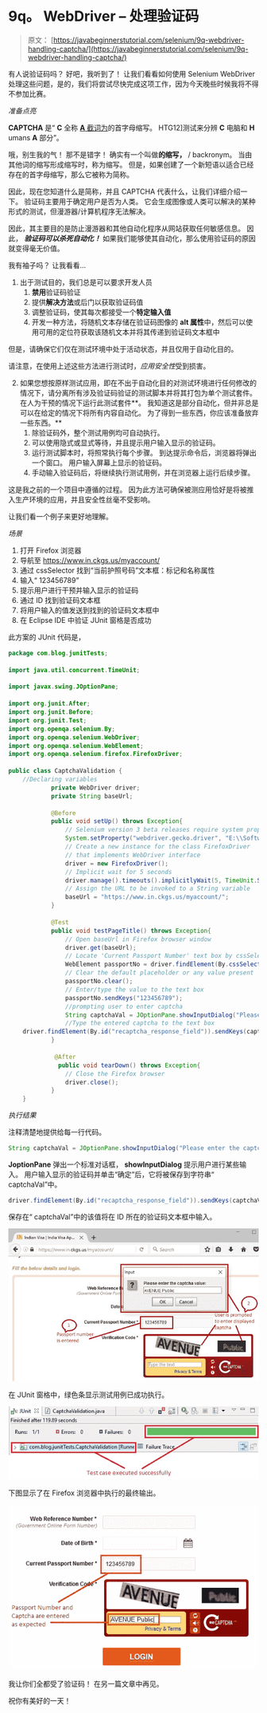 # 9q。 WebDriver – 处理验证码

> 原文： [https://javabeginnerstutorial.com/selenium/9q-webdriver-handling-captcha/](https://javabeginnerstutorial.com/selenium/9q-webdriver-handling-captcha/)

有人说验证码吗？ 好吧，我听到了！ 让我们看看如何使用 Selenium WebDriver 处理这些问题，是的，我们将尝试尽快完成这项工作，因为今天晚些时候我将不得不参加比赛。

*准备点亮*

**CAPTCHA** 是“ **C** 全称 [**A** 截词为](https://en.wikipedia.org/wiki/Automatic_test_equipment)的首字母缩写。 HTG12]测试来分辨 **C** 电脑和 **H** umans **A** 部分”。

哦，别生我的气！ 那不是错字！ 确实有一个叫做**的缩写，** / backronym。 当由其他词的缩写形成缩写时，称为缩写。 但是，如果创建了一个新短语以适合已经存在的首字母缩写，那么它被称为简称。

因此，现在您知道什么是简称，并且 CAPTCHA 代表什么，让我们详细介绍一下。 验证码主要用于确定用户是否为人类。 它会生成图像或人类可以解决的某种形式的测试，但漫游器/计算机程序无法解决。

因此，其主要目的是防止漫游器和其他自动化程序从网站获取任何敏感信息。 因此， ***验证码可以杀死自动化！*** 如果我们能够使其自动化，那么使用验证码的原因就变得毫无价值。

我有袖子吗？ 让我看看…

1.  出于测试目的，我们总是可以要求开发人员
    1.  **禁用**验证码验证
    2.  提供**解决方法**或后门以获取验证码值
    3.  调整验证码，使其每次都接受一个**特定输入值**
    4.  开发一种方法，将随机文本存储在验证码图像的 **alt 属性**中，然后可以使用可用的定位符获取该随机文本并将其传递到验证码文本框中

但是，请确保它们仅在测试环境中处于活动状态，并且仅用于自动化目的。

请注意，在使用上述这些方法进行测试时，*应用安全性*受到损害。

2.  如果您想按原样测试应用，即在不出于自动化目的对测试环境进行任何修改的情况下，请分离所有涉及验证码验证的测试脚本并将其打包为单个测试套件。 在人为干预的情况下运行此测试套件**。 我知道这是部分自动化，但并非总是可以在给定的情况下将所有内容自动化。 为了得到一些东西，你应该准备放弃一些东西。**
    1.  除验证码外，整个测试用例均可自动执行。
    2.  可以使用隐式或显式等待，并且提示用户输入显示的验证码。
    3.  运行测试脚本时，将照常执行每个步骤。 到达提示命令后，浏览器将弹出一个窗口。 用户输入屏幕上显示的验证码。
    4.  手动输入验证码后，将继续执行测试用例，并在浏览器上运行后续步骤。

这是我之前的一个项目中遵循的过程。 因为此方法可确保被测应用恰好是将被推入生产环境的应用，并且安全性丝毫不受影响。

让我们看一个例子来更好地理解。

*场景*

1.  打开 Firefox 浏览器
2.  导航至 https://www.in.ckgs.us/myaccount/
3.  通过 cssSelector 找到“当前护照号码”文本框：标记和名称属性
4.  输入“ 123456789”
5.  提示用户进行干预并输入显示的验证码
6.  通过 ID 找到验证码文本框
7.  将用户输入的值发送到找到的验证码文本框中
8.  在 Eclipse IDE 中验证 JUnit 窗格是否成功

此方案的 JUnit 代码是，

```java
package com.blog.junitTests;

import java.util.concurrent.TimeUnit;

import javax.swing.JOptionPane;

import org.junit.After;
import org.junit.Before;
import org.junit.Test;
import org.openqa.selenium.By;
import org.openqa.selenium.WebDriver;
import org.openqa.selenium.WebElement;
import org.openqa.selenium.firefox.FirefoxDriver;

public class CaptchaValidation {
	//Declaring variables
			private WebDriver driver; 
			private String baseUrl;

			@Before
			public void setUp() throws Exception{
				// Selenium version 3 beta releases require system property set up
				System.setProperty("webdriver.gecko.driver", "E:\\Softwares\\Selenium\\geckodriver-v0.10.0-win64\\geckodriver.exe");
				// Create a new instance for the class FirefoxDriver
				// that implements WebDriver interface
				driver = new FirefoxDriver();
				// Implicit wait for 5 seconds
				driver.manage().timeouts().implicitlyWait(5, TimeUnit.SECONDS);
				// Assign the URL to be invoked to a String variable
				baseUrl = "https://www.in.ckgs.us/myaccount/";
			}

			@Test
			public void testPageTitle() throws Exception{
				// Open baseUrl in Firefox browser window
				driver.get(baseUrl);
				// Locate 'Current Passport Number' text box by cssSelector: tag and name attribute
				WebElement passportNo = driver.findElement(By.cssSelector("input[name='currentPassportNo']"));
				// Clear the default placeholder or any value present
				passportNo.clear();
				// Enter/type the value to the text box
				passportNo.sendKeys("123456789");
				//prompting user to enter captcha			
				String captchaVal = JOptionPane.showInputDialog("Please enter the captcha value:");
				//Type the entered captcha to the text box
	driver.findElement(By.id("recaptcha_response_field")).sendKeys(captchaVal);			
			}

			 @After
			  public void tearDown() throws Exception{
				// Close the Firefox browser
				driver.close();
			}
	} 
```

*执行结果*

注释清楚地提供给每一行代码。

```java
String captchaVal = JOptionPane.showInputDialog("Please enter the captcha value:");
```

**JoptionPane** 弹出一个标准对话框， **showInputDialog** 提示用户进行某些输入。 用户输入显示的验证码并单击“确定”后，它将被保存到字符串“ captchaVal”中。

```java
driver.findElement(By.id("recaptcha_response_field")).sendKeys(captchaVal);
```

保存在“ captchaVal”中的该值将在 ID 所在的验证码文本框中输入。

![captcha_popup](img/a02b77a5d38b7b8d7bca02b434d431c4.png)

在 JUnit 窗格中，绿色条显示测试用例已成功执行。

![captcha_output](img/865cb2e1e1ea8cb640637443e06caa77.png)

下图显示了在 Firefox 浏览器中执行的最终输出。

![captcha_output_firefox](img/c86ca4b23c21ea60785bf46a9b9c28a8.png)

我让你们全都受了验证码！ 在另一篇文章中再见。

祝你有美好的一天！


